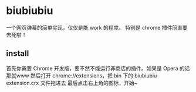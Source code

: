biubiubiu
=========

一个网页弹幕的简单实现，仅仅是能 work 的程度。
特别是 chrome 插件简直要去死啦！

## install
首先你需要 Chrome 开发版，要不然不能运行非商店的插件。如果是 Opera 的话那就www
然后打开 chrome://extensions，把 bin 下的 biubiubiu-extension.crx 文件拖进去
最后点击右上角的图标，开始~
